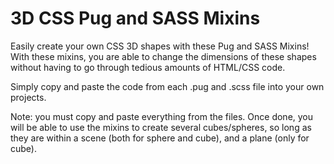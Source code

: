 # 3D CSS Pug and SASS Mixins
Easily create your own CSS 3D shapes with these Pug and SASS Mixins! With these mixins, you are able to change the dimensions of these shapes without having to go through tedious amounts of HTML/CSS code.

Simply copy and paste the code from each .pug and .scss file into your own projects.

Note: you must copy and paste everything from the files. Once done, you will be able to use the mixins to create several cubes/spheres, so long as they are within a scene (both for sphere and cube), and a plane (only for cube).
